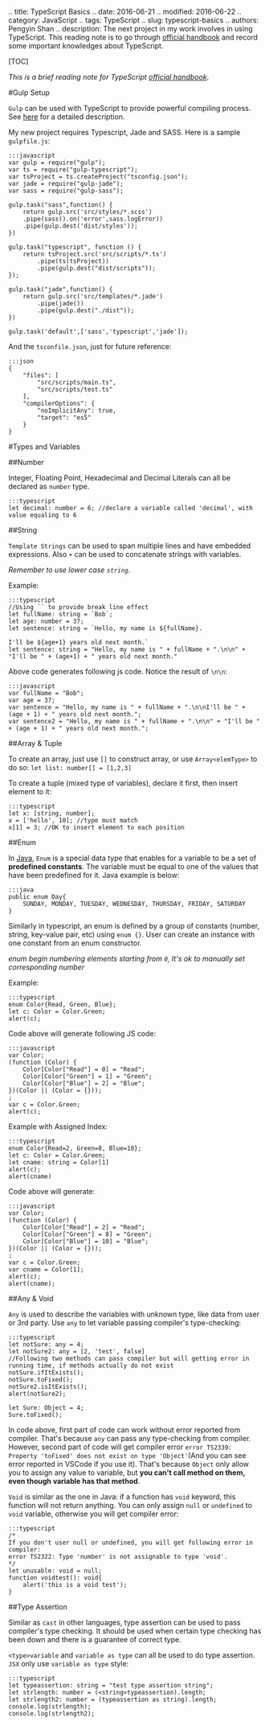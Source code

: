 .. title: TypeScript Basics
.. date: 2016-06-21
.. modified: 2016-06-22
.. category: JavaScript
.. tags: TypeScript
.. slug: typescript-basics
.. authors: Pengyin Shan
.. description: The next project in my work involves in using TypeScript. This reading note is to go through <a href="http://www.typescriptlang.org/docs/handbook/">official handbook</a> and record some important knowledges about TypeScript.

[TOC]

*This is a brief reading note for TypeScript <a href="http://www.typescriptlang.org/docs/handbook">official handbook</a>*.

#Gulp Setup

`Gulp` can be used with TypeScript to provide powerful compiling process. See <a href="http://www.typescriptlang.org/docs/handbook/gulp.html">here</a> for a detailed description.

My new project requires Typescript, Jade and SASS. Here is a sample `gulpfile.js`:

    :::javascript
    var gulp = require("gulp");
    var ts = require("gulp-typescript");
    var tsProject = ts.createProject("tsconfig.json");
    var jade = require("gulp-jade");
    var sass = require("gulp-sass");

    gulp.task("sass",function() {
        return gulp.src('src/styles/*.scss')
        .pipe(sass().on('error',sass.logError))
        .pipe(gulp.dest('dist/styles'));
    })

    gulp.task("typescript", function () {
        return tsProject.src('src/scripts/*.ts')
            .pipe(ts(tsProject))
            .pipe(gulp.dest("dist/scripts"));
    });

    gulp.task("jade",function() {
        return gulp.src('src/templates/*.jade')
            .pipe(jade())
            .pipe(gulp.dest("./dist"));
    })

    gulp.task('default',['sass','typescript','jade']);

And the `tsconfile.json`, just for future reference:

    :::json
    {
        "files": [
            "src/scripts/main.ts",
            "src/scripts/test.ts"
        ],
        "compilerOptions": {
            "noImplicitAny": true,
            "target": "es5"
        }
    }


#Types and Variables

##Number

Integer, Floating Point, Hexadecimal and Decimal Literals can all be declared as `number` type.

    :::typescript
    let decimal: number = 6; //declare a variable called 'decimal', with value equaling to 6

##String

`Template Strings` can be used to span multiple lines and have embedded expressions. Also `+` can be used to concatenate strings with variables.

*Remember to use lower case `string`.*

Example:

    :::typescript
    //Using `` to provide break line effect
    let fullName: string = `Bob`;
    let age: number = 37;
    let sentence: string = `Hello, my name is ${fullName}.

    I'll be ${age+1} years old next month.`
    let sentence: string = "Hello, my name is " + fullName + ".\n\n" + "I'll be " + (age+1) + " years old next month."

Above code generates following js code. Notice the result of `\n\n`:

    :::javascript
    var fullName = "Bob";
    var age = 37;
    var sentence = "Hello, my name is " + fullName + ".\n\nI'll be " + (age + 1) + " years old next month.";
    var sentence2 = "Hello, my name is " + fullName + ".\n\n" + "I'll be " + (age + 1) + " years old next month.";

##Array & Tuple

To create an array, just use `[]` to construct array, or use `Array<elemType>` to do so: `let list: number[] = [1,2,3]`

To create a tuple (mixed type of variables), declare it first, then insert element to it:

    :::typescript
    let x: [string, number];
    x = ['hello', 10]; //type must match
    x[1] = 3; //OK to insert element to each position

##Enum

In <a href="https://docs.oracle.com/javase/tutorial/java/javaOO/enum.html">Java</a>, `Enum` is a special data type that enables for a variable to be a set of **predefined constants**. The variable must be equal to one of the values that have been predefined for it. Java example is below:

    :::java
    public enum Day{
        SUNDAY, MONDAY, TUESDAY, WEDNESDAY, THURSDAY, FRIDAY, SATURDAY
    }

Similarly in typescript, an enum is defined by a group of constants (number, string, key-value pair, etc) using `enum {}`. User can create an instance with one constant from an enum constructor.

*enum begin numbering elements starting from `0`, It's ok to manually set corresponding number*

Example:

    :::typescript
    enum Color{Read, Green, Blue};
    let c: Color = Color.Green;
    alert(c);

Code above will generate following JS code:

    :::javascript
    var Color;
    (function (Color) {
        Color[Color["Read"] = 0] = "Read";
        Color[Color["Green"] = 1] = "Green";
        Color[Color["Blue"] = 2] = "Blue";
    })(Color || (Color = {}));
    ;
    var c = Color.Green;
    alert(c);

Example with Assigned Index:

    :::typescript
    enum Color{Read=2, Green=8, Blue=10};
    let c: Color = Color.Green;
    let cname: string = Color[1]
    alert(c);
    alert(cname)

Code above will generate:

    :::javascript
    var Color;
    (function (Color) {
        Color[Color["Read"] = 2] = "Read";
        Color[Color["Green"] = 8] = "Green";
        Color[Color["Blue"] = 10] = "Blue";
    })(Color || (Color = {}));
    ;
    var c = Color.Green;
    var cname = Color[1];
    alert(c);
    alert(cname);

##Any & Void

`Any` is used to describe the variables with unknown type, like data from user or 3rd party. Use `any` to let variable passing compiler's type-checking:

    :::typescript
    let notSure: any = 4;
    let notSure2: any = [2, 'test', false]
    //Following two methods can pass compiler but will getting error in running time, if methods actually do not exist
    notSure.ifItExists();
    notSure.toFixed();
    notSure2.isItExists();
    alert(notSure2);

    let Sure: Object = 4;
    Sure.toFixed();

In code above, first part of code can work without error reported from compiler. That's because `any` can pass any type-checking from compiler. However, second part of code will get compiler error `error TS2339: Property 'toFixed' does not exist on type 'Object'`(And you can see error reported in VSCode if you use it). That's because `Object` only allow you to assign any value to variable, but **you can't call method on them, even though variable has that method**.

`Void` is similar as the one in Java: if a function has `void` keyword, this function will not return anything. You can only assign `null` or `undefined` to `void` variable, otherwise you will get compiler error:

    :::typescript
    /*
    If you don't user null or undefined, you will get following error in compiler:
    error TS2322: Type 'number' is not assignable to type 'void'.
    */
    let unusable: void = null;
    function voidtest(): void{
        alert('this is a void test');
    }

##Type Assertion

Similar as `cast` in other languages, type assertion can be used to pass compiler's type checking. It should be used when certain type checking has been down and there is a guarantee of correct type.

`<type>variable` and `variable as type` can all be used to do type assertion. `JSX` only use `variable as type` style:

    :::typescript
    let typeassertion: string = "test type assertion string";
    let strlength: number = (<string>typeassertion).length;
    let strlength2: number = (typeassertion as string).length;
    console.log(strlength);
    console.log(strlength2);